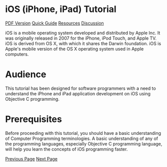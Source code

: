 # iOS (iPhone, iPad) Tutorial
[PDF Version](../ios/ios_pdf_version.md)
[Quick Guide](../ios/ios_quick_guide.md)
[Resources](../ios/ios_useful_resources.md)
[Discussion](../ios/ios_discussion.md)

iOS is a mobile operating system developed and distributed by Apple Inc. It was originally released in 2007 for the iPhone, iPod Touch, and Apple TV. iOS is derived from OS X, with which it shares the Darwin foundation. iOS is Apple's mobile version of the OS X operating system used in Apple computers.

# Audience
This tutorial has been designed for software programmers with a need to understand the iPhone and iPad application development on iOS using Objective C programming.

# Prerequisites
Before proceeding with this tutorial, you should have a basic understanding of Computer Programming terminologies. A basic understanding of any of the programming languages, especially Objective C programming language, will help you learn the concepts of iOS programming faster.


[Previous Page](../ios/index.md) [Next Page](../ios/ios_getting_started.md) 
